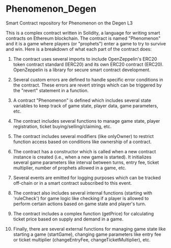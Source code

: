 # Phenomenon_Degen
Smart Contract repository for Phenomenon on the Degen L3

This is a complex contract written in Solidity, a language for writing smart contracts on Ethereum blockchain. The contract is named "Phenomenon" and it is a game where players (or "prophets") enter a game to try to survive and win. Here is a breakdown of what each part of the contract does:

1. The contract uses several imports to include OpenZeppelin's ERC20 token contract standard (IERC20) and its own ERC20 contract (ERC20). OpenZeppelin is a library for secure smart contract development.

2. Several custom errors are defined to handle specific error conditions in the contract. These errors are revert strings which can be triggered by the "revert" statement in a function. 

3. A contract "Phenomenon" is defined which includes several state variables to keep track of game state, player data, game parameters, etc. 

4. The contract includes several functions to manage game state, player registration, ticket buying/selling/claiming, etc. 

5. The contract includes several modifiers (like onlyOwner) to restrict function access based on conditions like ownership of a contract. 

6. The contract has a constructor which is called when a new contract instance is created (i.e., when a new game is started). It initializes several game parameters like interval between turns, entry fee, ticket multiplier, number of prophets allowed in a game, etc. 

7. Several events are emitted for logging purposes which can be tracked off-chain or in a smart contract subscribed to this event. 

8. The contract also includes several internal functions (starting with 'ruleCheck') for game logic like checking if a player is allowed to perform certain actions based on game state and player's turn. 

9. The contract includes a complex function (getPrice) for calculating ticket price based on supply and demand in a game. 

10. Finally, there are several external functions for managing game state like starting a game (startGame), changing game parameters like entry fee or ticket multiplier (changeEntryFee, changeTicketMultiplier), etc. 
